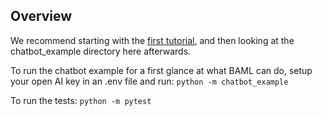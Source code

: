 ## Overview

We recommend starting with the [first tutorial](https://docs.boundaryml.com/v3/guides/hello_world/level1), and then looking at the chatbot_example directory here afterwards.

To run the chatbot example for a first glance at what BAML can do, setup your open AI key in an .env file and run:
`python -m chatbot_example`

To run the tests:
`python -m pytest`
